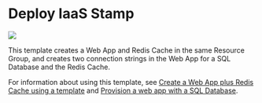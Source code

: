 # Deploy IaaS Stamp

<a href="https://portal.azure.com/#create/Microsoft.Template/uri/https%3A%2F%2Fraw.githubusercontent.com%2FAlbertwo1978%2FProject-010%2Fmaster%2FPaaSwRedis-Stamp%2Fazuredeploy.json" target="_blank">
    <img src="http://azuredeploy.net/deploybutton.png"/>
</a>

This template creates a Web App and Redis Cache in the same Resource Group, and creates two connection strings in the Web App for a SQL Database and the Redis Cache.

For information about using this template, see [Create a Web App plus Redis Cache using a template](https://azure.microsoft.com/en-us/documentation/articles/cache-web-app-arm-with-redis-cache-provision/) and [Provision a web app with a SQL Database](https://azure.microsoft.com/en-us/documentation/articles/app-service-web-arm-with-sql-database-provision/).